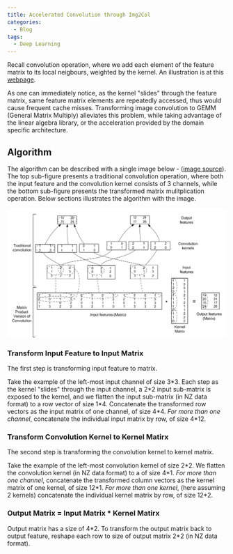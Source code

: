 ```yaml
---
title: Accelerated Convolution through Img2Col
categories:
  - Blog
tags:
  - Deep Learning
---
```


Recall convolution operation, where we add each element of the feature matrix to its local neigbours, weighted by the kernel. An illustration is at this [webpage](https://ezyang.github.io/convolution-visualizer/index.html).

As one can immediately notice, as the kernel "slides" through the feature matrix, same feature matrix elements are repeatedly accessed, thus would cause frequent cache misses. Transforming image convolution to GEMM (General Matrix Multiply) alleviates this problem, while taking advantage of the linear algebra library, or the acceleration provided by the domain specific architecture.

## Algorithm

The algorithm can be described with a single image below - ([image source](https://inria.hal.science/file/index/docid/112631/filename/p1038112283956.pdf)). The top sub-figure presents a traditional convolution operation, where both the input feature and the convolution kernel consists of 3 channels, while the bottom sub-figure presents the transformed matrix mulitplication operation. Below sections illustrates the algorithm with the image.

![algo](/assets/images/img2col-algorithm.png)

### Transform Input Feature to Input Matrix

The first step is transforming input feature to matrix.

Take the example of the left-most input channel of size 3\*3. Each step as the kernel "slides" through the input channel, a 2\*2 input sub-matrix is exposed to the kernel, and we flatten the input sub-matrix (in NZ data format) to a row vector of size 1\*4. Concatenate the transformed row vectors as the input matrix of one channel, of size 4\*4. *For more than one channel*, concatenate the individual input matrix by row, of size 4\*12.

### Transform Convolution Kernel to Kernel Matirx

The second step is transforming the convolution kernel to kernel matrix.

Take the example of the left-most convolution kernel of size 2\*2. We flatten the convolution kernel (in NZ data format) to a of size 4\*1. *For more than one channel*, concatenate the transformed column vectors as the kernel matrix of one kernel, of size 12\*1. *For more than one kernel*, (here assuming 2 kernels) concatenate the individual kernel matrix by row, of size 12\*2.

### Output Matrix = Input Matrix * Kernel Matirx

Output matrix has a size of 4\*2. To transform the output matrix back to output feature, reshape each row to size of output matrix 2\*2 (in NZ data format).
